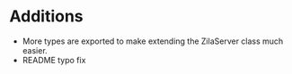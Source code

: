 # Additions
* More types are exported to make extending the ZilaServer class much easier.
* README typo fix